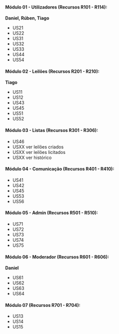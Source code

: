 #### Módulo 01 - Utilizadores (Recursos R101 - R114):

**Daniel, Rúben, Tiago**

- US21
- US22
- US31
- US32
- US33
- US44
- US54

#### Módulo 02 - Leilões (Recursos R201 - R210):

**Tiago**

- US11
- US12
- US43
- US45
- US51
- US52

#### Módulo 03 - Listas (Recursos R301 - R306):

- US46
- USXX ver leilões criados
- USXX ver leilões licitados
- USXX ver histórico

#### Módulo 04 - Comunicação (Recursos R401 - R410):

- US41
- US42
- US45
- US53
- US56

#### Módulo 05 - Admin (Recursos R501 - R510):

- US71
- US72
- US73
- US74
- US75

#### Módulo 06 - Moderador (Recursos R601 - R606):

**Daniel**

- US61
- US62
- US63
- US64

#### Módulo 07 (Recursos R701 - R704):

- US13
- US14
- US15
